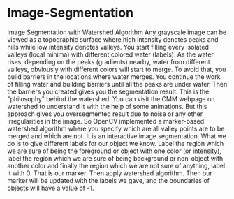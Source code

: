 # Image-Segmentation
Image Segmentation with Watershed Algorithm Any grayscale image can be viewed as a topographic surface where high intensity denotes peaks and hills while low intensity denotes valleys. You start filling every isolated valleys (local minima) with different colored water (labels). As the water rises, depending on the peaks (gradients) nearby, water from different valleys, obviously with different colors will start to merge. To avoid that, you build barriers in the locations where water merges. You continue the work of filling water and building barriers until all the peaks are under water. Then the barriers you created gives you the segmentation result. This is the "philosophy" behind the watershed. You can visit the CMM webpage on watershed to understand it with the help of some animations.  But this approach gives you oversegmented result due to noise or any other irregularities in the image. So OpenCV implemented a marker-based watershed algorithm where you specify which are all valley points are to be merged and which are not. It is an interactive image segmentation. What we do is to give different labels for our object we know. Label the region which we are sure of being the foreground or object with one color (or intensity), label the region which we are sure of being background or non-object with another color and finally the region which we are not sure of anything, label it with 0. That is our marker. Then apply watershed algorithm. Then our marker will be updated with the labels we gave, and the boundaries of objects will have a value of -1.
